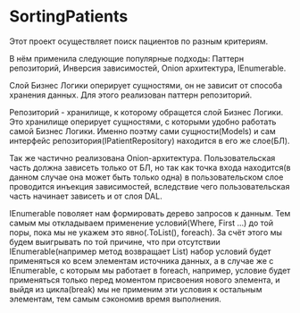 # SortingPatients
Этот проект осуществляет поиск пациентов по разным критериям.

В нём применила следующие популярные подходы: Паттерн репозиторий, Инверсия зависимостей, Onion архитектура, IEnumerable.

Слой Бизнес Логики оперирует сущностями, он не зависит от способа хранения данных. Для этого реализован паттерн репозиторий.

Репозиторий - хранилище, к которому обращется слой Бизнес Логики. Это хранилище оперирует сущностями, с которыми удобно работать самой Бизнес Логики.
Именно поэтму сами сущности(Models) и сам интерфейс репозитория(IPatientRepository) находится в его же слое(БЛ).

Так же частично реализована Onion-архитектура. Пользовательская часть должна зависеть только от БЛ,
но так как точка входа находится(в данном случае она может быть только одна) в пользовательском слое проводится инъекция зависимостей,
вследствие чего пользовательская часть начинает зависеть и от слоя DAL.

IEnumerable поволяет нам формировать дерево запросов к данным. Тем самым мы откладываем применение условий(Where, First ...) до той поры, пока мы не укажем это явно(.ToList(), foreach). За счёт этого мы будем выигрывать по той причине, что при отсутствии IEnumerable(например метод возвращает List) набор условий будет применяться ко всем элементам источника данных, а в случае же с IEnumerable, с которым мы работает в foreach, например, условие будет применяться только перед моментом присвоения нового элемента, и выйдя из цикла(break) мы не применим эти условия к остальным элементам, тем самым сэкономив время выполнения.
